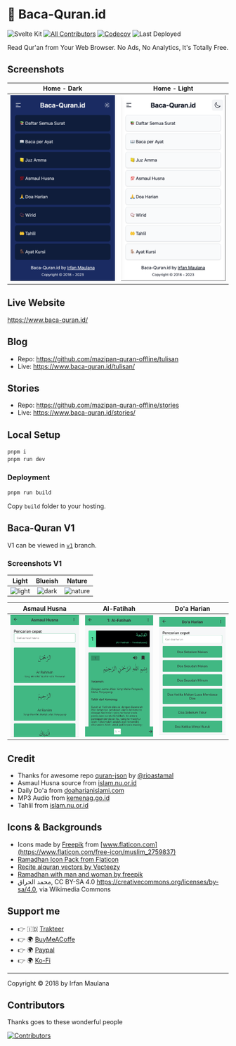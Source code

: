 # 📖 Baca-Quran.id

![Svelte Kit](https://img.shields.io/badge/SvelteKit-TypeScript-blue.svg)
[![All Contributors](https://img.shields.io/badge/all_contributors-2-orange.svg)](#contributors)
[![Codecov](https://codecov.io/gh/mazipan/baca-quran.id/branch/master/graph/badge.svg)](https://codecov.io/gh/mazipan/baca-quran.id)
![Last Deployed](https://img.shields.io/endpoint?url=https%3A%2F%2Fwww.baca-quran.id%2Ftimestamp.json)

Read Qur'an from Your Web Browser. No Ads, No Analytics, It's Totally Free.

## Screenshots

| Home - Dark                                   | Home - Light                                    |
| --------------------------------------------- | ----------------------------------------------- |
| ![Dark Home V2](screenshoot/v2/home-dark.png) | ![Light Home V2](screenshoot/v2/home-light.png) |

## Live Website

<https://www.baca-quran.id/>

## Blog

- Repo: https://github.com/mazipan-quran-offline/tulisan
- Live: https://www.baca-quran.id/tulisan/

## Stories

- Repo: https://github.com/mazipan-quran-offline/stories
- Live: https://www.baca-quran.id/stories/

## Local Setup

```bash
pnpm i
pnpm run dev
```

### Deployment

```bash
pnpm run build
```

Copy `build` folder to your hosting.

## Baca-Quran V1

V1 can be viewed in [`v1`](https://github.com/mazipan/baca-quran.id/tree/v1) branch.

### Screenshots V1

|              Light               |            Blueish             |               Nature               |
| :------------------------------: | :----------------------------: | :--------------------------------: |
| ![light](screenshoot/tlight.png) | ![dark](screenshoot/tblue.png) | ![nature](screenshoot/tnature.png) |

|                 Asmaul Husna                  |                Al-Fatihah                 |                Do'a Harian                |
| :-------------------------------------------: | :---------------------------------------: | :---------------------------------------: |
| ![asmaul husna](screenshoot/asmaul-husna.png) | ![al-fatihah](screenshoot/al-fatihah.png) | ![doa harian](screenshoot/doa-harian.png) |

## Credit

- Thanks for awesome repo [quran-json](https://github.com/rioastamal/quran-json) by [@rioastamal](https://github.com/rioastamal)
- Asmaul Husna source from [islam.nu.or.id](https://islam.nu.or.id/ubudiyah/99-asmaul-husna-dan-artinya-1T8jl)
- Daily Do'a from [doaharianislami.com](http://www.doaharianislami.com/2017/06/kumpulan-doa-sehari-hari-lengkap-dalam-bahasa-arab-latin-dan-artinya.html)
- MP3 Audio from [kemenag.go.id](https://quran.kemenag.go.id/)
- Tahlil from [islam.nu.or.id](https://islam.nu.or.id/post/read/107344/susunan-bacaan-tahlil-doa-arwah-lengkap-dan-terjemahannya)

## Icons & Backgrounds

- Icons made by [Freepik](https://www.flaticon.com/authors/freepik) from [www.flaticon.com](https://www.flaticon.com/free-icon/muslim_2759837)
- [Ramadhan Icon Pack from Flaticon](https://www.flaticon.com/packs/ramadan-31)
- [Recite alquran vectors by Vecteezy](https://www.vecteezy.com/free-vector/recite-alquran)
- [Ramadhan with man and woman by freepik](https://www.freepik.com/free-vector/ramadan-with-man-woman-praying_7372126.htm)
- محمد الحراق, CC BY-SA 4.0 <https://creativecommons.org/licenses/by-sa/4.0>, via Wikimedia Commons

## Support me

- 👉 🇮🇩 [Trakteer](https://trakteer.id/mazipan/tip?utm_source=github-mazipan)
- 👉 🌍 [BuyMeACoffe](https://www.buymeacoffee.com/mazipan?utm_source=github-mazipan)
- 👉 🌍 [Paypal](https://www.paypal.me/mazipan?utm_source=github-mazipan)
- 👉 🌍 [Ko-Fi](https://ko-fi.com/mazipan?utm_source=github-mazipan)

---

Copyright © 2018 by Irfan Maulana

## Contributors

Thanks goes to these wonderful people

<!-- ALL-CONTRIBUTORS-LIST:START - Do not remove or modify this section -->
[![Contributors](https://contrib.rocks/image?repo=mazipan/baca-quran.id)](https://github.com/mazipan/baca-quran.id/graphs/contributors)
<!-- ALL-CONTRIBUTORS-LIST:END -->